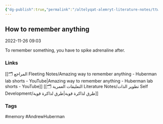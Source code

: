 ```yaml
---
{"dg-publish":true,"permalink":"/altelyqat-alemryt-literature-notes/ttwyr-aldhat-self-development/how-to-remember-anything/"}
---
```



## How to remember anything

2022-11-26 09:03

To remember something, you have to spike adrenaline after.

### Links 
[[🗂️ المراجع Fleeting Notes/Amazing way to remember anything - Huberman lab shorts - YouTube\|Amazing way to remember anything - Huberman lab shorts - YouTube]]
[[🗂️ التعليقات العمرية Literature Notes/تطوير الذات Self Development/طرق لذاكرة قوية\|طرق لذاكرة قوية]]

### Tags
#memory #AndrewHuberman 

